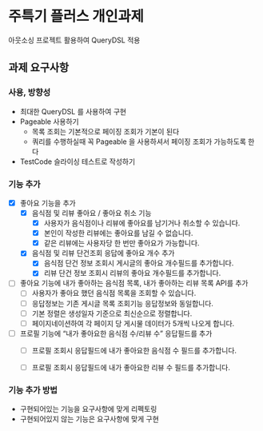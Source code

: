 # 주특기 플러스 개인과제
아웃소싱 프로젝트 활용하여 QueryDSL 적용

## 과제 요구사항

### 사용, 방향성 
- 최대한 QueryDSL 를 사용하여 구현
- Pageable 사용하기
  - 목록 조회는 기본적으로 페이징 조회가 기본이 된다
  - 쿼리를 수행하실때 꼭 Pageable 을 사용하셔서 페이징 조회가 가능하도록 한다
- TestCode 슬라이싱 테스트로 작성하기
  
### 기능 추가
- [x] 좋아요 기능을 추가
  - [x] 음식점 및 리뷰 좋아요 / 좋아요 취소 기능 
      - [x] 사용자가 음식점이나 리뷰에 좋아요를 남기거나 취소할 수 있습니다. 
      - [x] 본인이 작성한 리뷰에는 좋아요를 남길 수 없습니다.
      - [x] 같은 리뷰에는 사용자당 한 번만 좋아요가 가능합니다.
  - [x] 음식점 및 리뷰 단건조회 응답에 좋아요 개수 추가
      - [x] 음식점 단건 정보 조회시 게시글의 좋아요 개수필드를 추가합니다.
      - [x] 리뷰 단건 정보 조회시 리뷰의 좋아요 개수필드를 추가합니다.
- [ ] 좋아요 기능에 내가 좋아하는 음식점 목록, 내가 좋아하는 리뷰 목록 API를 추가
  - [ ] 사용자가 좋아요 했던 음식점 목록을 조회할 수 있습니다.
  - [ ] 응답정보는 기존 게시글 목록 조회기능 응답정보와 동일합니다.
  - [ ] 기본 정렬은 생성일자 기준으로 최신순으로 정렬합니다.
  - [ ] 페이지네이션하여 각 페이지 당 게시물 데이터가 5개씩 나오게 합니다.
- [ ] 프로필 기능에 “내가 좋아요한 음식점 수/리뷰 수” 응답필드를 추가
  - [ ] 프로필 조회시 응답필드에 내가 좋아요한 음식점 수 필드를 추가합니다.
  - [ ] 프로필 조회시 응답필드에 내가 좋아요한 리뷰 수 필드를 추가합니다.


### 기능 추가 방법
 - 구현되어있는 기능을 요구사항에 맞게 리펙토링
 - 구현되어있지 않는 기능은 요구사항에 맞게 구현